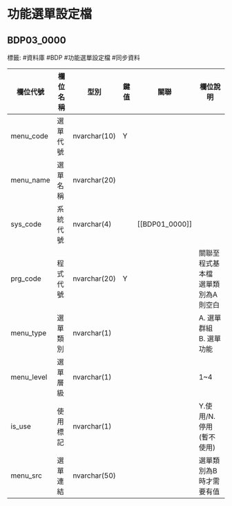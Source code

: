 # 功能選單設定檔
## BDP03_0000 
標籤: #資料庫 #BDP #功能選單設定檔 #同步資料

| 欄位代號        | 欄位名稱 | 型別           | 鍵值 | 關聯          | 欄位說明                      |
| ----------- | ---- | ------------ | -- | ----------- | ------------------------- |
| menu\_code  | 選單代號 | nvarchar(10) | Y  |             |                           |
| menu\_name  | 選單名稱 | nvarchar(20) |    |             |                           |
| sys\_code   | 系統代號 | nvarchar(4)  |    | [[BDP01_0000]] |                           |
| prg\_code   | 程式代號 | nvarchar(20) |  Y |            | 關聯至程式基本檔<br>選單類別為A則空白<br> |
| menu\_type  | 選單類別 | nvarchar(1)  |    |             | A. 選單群組<br>B. 選單功能<br>    |
| menu\_level | 選單層級 | nvarchar(1)  |    |             | 1~4                       |
| is\_use     | 使用標記 | nvarchar(1)  |    |             | Y.使用/N.停用<br>(暫不使用)<br>   |
| menu\_src   | 選單連結 | nvarchar(50) |    |             | 選單類別為B時才需要有值              |

